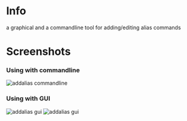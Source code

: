 # Info
a graphical and a commandline tool for adding/editing alias commands

# Screenshots
### Using with commandline
![addalias commandline](http://i.imgur.com/TBatxGh.png?1)

### Using with GUI
![addalias gui](http://i.imgur.com/OcuLoaM.png)
![addalias gui](http://i.imgur.com/N3tmXu1.png)
